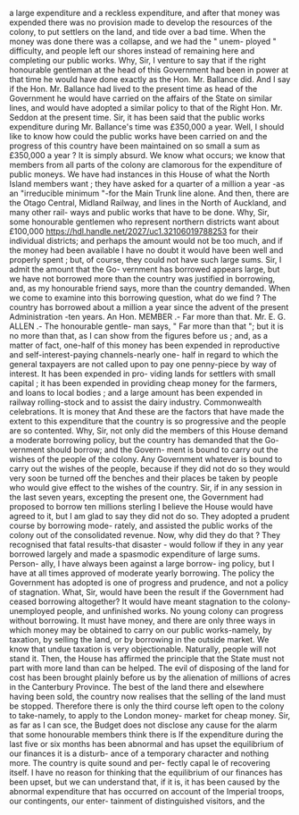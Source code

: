 a large expenditure and a reckless expenditure, and after that money was expended there was no provision made to develop the resources of the colony, to put settlers on the land, and tide over a bad time. When the money was done there was a collapse, and we had the " unem- ployed " difficulty, and people left our shores instead of remaining here and completing our public works. Why, Sir, I venture to say that if the right honourable gentleman at the head of this Government had been in power at that time he would have done exactly as the Hon. Mr. Ballance did. And I say if the Hon. Mr. Ballance had lived to the present time as head of the Government he would have carried on the affairs of the State on similar lines, and would have adopted a similar policy to that of the Right Hon. Mr. Seddon at the present time. Sir, it has been said that the public works expenditure during Mr. Ballance's time was £350,000 a year. Well, I should like to know how could the public works have been carried on and the progress of this country have been maintained on so small a sum as £350,000 a year ? It is simply absurd. We know what occurs; we know that members from all parts of the colony are clamorous for the expenditure of public moneys. We have had instances in this House of what the North Island members want ; they have asked for a quarter of a million a year -as an "irreducible minimum "-for the Main Trunk line alone. And then, there are the Otago Central, Midland Railway, and lines in the North of Auckland, and many other rail- ways and public works that have to be done. Why, Sir, some honourable gentlemen who represent northern districts want about £100,000 https://hdl.handle.net/2027/uc1.32106019788253 for their individual districts; and perhaps the amount would not be too much, and if the money had been available I have no doubt it would have been well and properly spent ; but, of course, they could not have such large sums. Sir, I admit the amount that the Go- vernment has borrowed appears large, but we have not borrowed more than the country was justified in borrowing, and, as my honourable friend says, more than the country demanded. When we come to examine into this borrowing question, what do we find ? The country has borrowed about a million a year since the advent of the present Administration -ten years. An Hon. MEMBER .- Far more than that. Mr. E. G. ALLEN .- The honourable gentle- man says, " Far more than that "; but it is no more than that, as I can show from the figures before us ; and, as a matter of fact, one-half of this money has been expended in reproductive and self-interest-paying channels-nearly one- half in regard to which the general taxpayers are not called upon to pay one penny-piece by way of interest. It has been expended in pro- viding lands for settlers with small capital ; it has been expended in providing cheap money for the farmers, and loans to local bodies ; and a large amount has been expended in railway rolling-stock and to assist the dairy industry. Commonwealth celebrations. It is money that And these are the factors that have made the extent to this expenditure that the country is so progressive and the people are so contented. Why, Sir, not only did the members of this House demand a moderate borrowing policy, but the country has demanded that the Go- vernment should borrow; and the Govern- ment is bound to carry out the wishes of the people of the colony. Any Government whatever is bound to carry out the wishes of the people, because if they did not do so they would very soon be turned off the benches and their places be taken by people who would give effect to the wishes of the country. Sir, if in any session in the last seven years, excepting the present one, the Government had proposed to borrow ten millions sterling I believe the House would have agreed to it, but I am glad to say they did not do so. They adopted a prudent course by borrowing mode- rately, and assisted the public works of the colony out of the consolidated revenue. Now, why did they do that ? They recognised that fatal results-that disaster - would follow if they in any year borrowed largely and made a spasmodic expenditure of large sums. Person- ally, I have always been against a large borrow- ing policy, but I have at all times approved of moderate yearly borrowing. The policy the Government has adopted is one of progress and prudence, and not a policy of stagnation. What, Sir, would have been the result if the Government had ceased borrowing altogether? It would have meant stagnation to the colony- unemployed people, and unfinished works. No young colony can progress without borrowing. It must have money, and there are only three ways in which money may be obtained to carry on our public works-namely, by taxation, by selling the land, or by borrowing in the outside market. We know that undue taxation is very objectionable. Naturally, people will not stand it. Then, the House has affirmed the principle that the State must not part with more land than can be helped. The evil of disposing of the land for cost has been brought plainly before us by the alienation of millions of acres in the Canterbury Province. The best of the land there and elsewhere having been sold, the country now realises that the selling of the land must be stopped. Therefore there is only the third course left open to the colony to take-namely, to apply to the London money- market for cheap money. Sir, as far as I can sce, the Budget does not disclose any cause for the alarm that some honourable members think there is If the expenditure during the last five or six months has been abnormal and has upset the equilibrium of our finances it is a disturb- ance of a temporary character and nothing more. The country is quite sound and per- fectly capal le of recovering itself. I have no reason for thinking that the equilibrium of our finances has been upset, but we can understand that, if it is, it has been caused by the abnormal expenditure that has occurred on account of the Imperial troops, our contingents, our enter- tainment of distinguished visitors, and the 